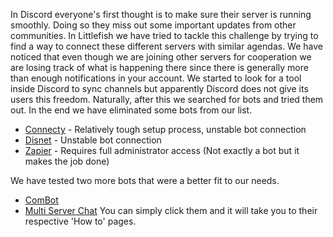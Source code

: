 In Discord everyone's first thought is to make sure their server is running smoothly. Doing so they miss out some important updates from other communities. In Littlefish we have tried to tackle this challenge by trying to find a way to connect these different servers with similar agendas. We have noticed that even though we are joining other servers for cooperation we are losing track of what is happening there since there is generally more than enough notifications in your account.
We started to look for a tool inside Discord to sync channels but apparently Discord does not give its users this freedom. Naturally, after this we searched for bots and tried them out. In the end we have eliminated some bots from our list.
- [Connecty](https://top.gg/tr/bot/683004822202351927) - Relatively tough setup process, unstable bot connection
- [Disnet](https://top.gg/bot/666792286348247040) - Unstable bot connection
- [Zapier](https://zapier.com/apps/discord/integrations/discord/62302/copy-new-discord-channel-messages-to-another-channel) - Requires full administrator access (Not exactly a bot but it makes the job done)

We have tested two more bots that were a better fit to our needs.
- [ComBot](https://combot.xyz)
- [Multi Server Chat](https://top.gg/bot/968959239219466300)
You can simply click them and it will take you to their respective 'How to' pages.
